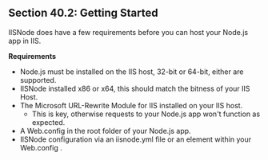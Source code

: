 ## Section 40.2: Getting Started

IISNode does have a few requirements before you can host your Node.js app in IIS.

**Requirements**

- Node.js must be installed on the IIS host, 32-bit or 64-bit, either are supported.
- IISNode installed x86 or x64, this should match the bitness of your IIS Host.
- The Microsoft URL-Rewrite Module for IIS installed on your IIS host.
  - This is key, otherwise requests to your Node.js app won't function as expected.
- A Web.config in the root folder of your Node.js app.
- IISNode configuration via an iisnode.yml file or an <iisnode> element within your Web.config .